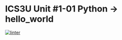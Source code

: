 # ICS3U Unit #1-01 Python → hello_world

 [![linter](https://github.com/Mr-Coxall/ICS3U-Unit1-01-Python-hello_world/workflows/linter/badge.svg)](https://github.com/marketplace/actions/super-linter)
 